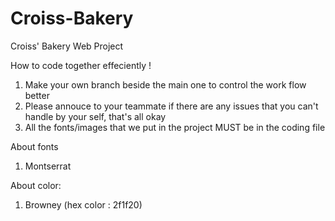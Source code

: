 # Croiss-Bakery
Croiss' Bakery Web Project 

How to code together effeciently !
1. Make your own branch beside the main one to control the work flow better
2. Please annouce to your teammate if there are any issues that you can't handle by your self, that's all okay
3. All the fonts/images that we put in the project MUST be in the coding file 

About fonts 
1. Montserrat 

About color:
1. Browney (hex color : 2f1f20)



